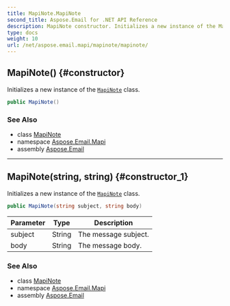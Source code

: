 ```yaml
---
title: MapiNote.MapiNote
second_title: Aspose.Email for .NET API Reference
description: MapiNote constructor. Initializes a new instance of the MapiNote class
type: docs
weight: 10
url: /net/aspose.email.mapi/mapinote/mapinote/
---
```

## MapiNote() {#constructor}

Initializes a new instance of the [`MapiNote`](../) class.

```csharp
public MapiNote()
```

### See Also

* class [MapiNote](../)
* namespace [Aspose.Email.Mapi](../../mapinote/)
* assembly [Aspose.Email](../../../)

---

## MapiNote(string, string) {#constructor_1}

Initializes a new instance of the [`MapiNote`](../) class.

```csharp
public MapiNote(string subject, string body)
```

| Parameter | Type | Description |
| --- | --- | --- |
| subject | String | The message subject. |
| body | String | The message body. |

### See Also

* class [MapiNote](../)
* namespace [Aspose.Email.Mapi](../../mapinote/)
* assembly [Aspose.Email](../../../)


